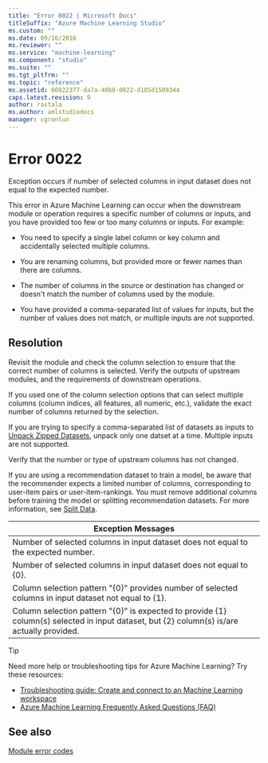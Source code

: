 ```yaml
---
title: "Error 0022 | Microsoft Docs"
titleSuffix: "Azure Machine Learning Studio"
ms.custom: ""
ms.date: 09/16/2016
ms.reviewer: ""
ms.service: "machine-learning"
ms.component: "studio"
ms.suite: ""
ms.tgt_pltfrm: ""
ms.topic: "reference"
ms.assetid: 60822377-da7a-40b8-0022-d185d1509344
caps.latest.revision: 9
author: rastala
ms.author: amlstudiodocs
manager: cgronlun
---
```

# Error 0022  
 Exception occurs if number of selected columns in input dataset does not equal to the expected number.  
  
 This error in Azure Machine Learning can occur when the downstream module or operation requires a specific number of columns or inputs, and you have provided too few or too many columns or inputs. For example:  
  
-   You need to specify a single label column or key column and accidentally selected multiple columns.  
  
-   You are renaming columns, but provided more or fewer names than there are columns.  
  
-   The number of columns in the source or destination has changed or doesn't match the number of columns used by the module.  
  
-   You have provided a comma-separated list of values for inputs, but the number of values does not match, or multiple inputs are not supported.  
  
## Resolution  
 Revisit the module and check the column selection to ensure that the correct number of columns is selected. Verify the outputs of upstream modules, and the requirements of downstream operations.  
  
 If you used one of the column selection options that can select multiple columns (column indices, all features, all numeric, etc.), validate the exact number of columns returned by the selection.  
  
 If you are trying to specify a comma-separated list of datasets as inputs to [Unpack Zipped Datasets](../unpack-zipped-datasets.md), unpack only one datset at a time. Multiple inputs are not supported.  
  
 Verify that the number or type of upstream columns has not changed.  
  
 If you are using a recommendation dataset to train a model, be aware that the recommender expects a limited number of columns, corresponding to user-item pairs or user-item-rankings. You must remove additional columns before training the model or splitting recommendation datasets. For more information, see [Split Data](../split-data.md).  
  
|Exception Messages|  
|------------------------|  
|Number of selected columns in input dataset does not equal to the expected number.|  
|Number of selected columns in input dataset does not equal to {0}.|  
|Column selection pattern "{0}" provides number of selected columns in input dataset not equal to {1}.|  
|Column selection pattern "{0}" is expected to provide {1} column(s) selected in input dataset, but {2} column(s) is/are actually provided.|  
  
 > [!TIP]
 >  Need more help or troubleshooting tips for Azure Machine Learning? Try these resources:  
 >  
 >  -  [Troubleshooting guide: Create and connect to an Machine Learning workspace](https://azure.microsoft.com/documentation/articles/machine-learning-troubleshooting-creating-ml-workspace/)  
 >  -  [Azure Machine Learning Frequently Asked Questions (FAQ)](https://azure.microsoft.com/documentation/articles/machine-learning/studio/faq/)  
  
## See also  
 [Module error codes](../machine-learning-module-error-codes.md)